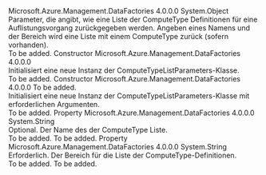 <Type Name="ComputeTypeListParameters" FullName="Microsoft.Azure.Management.DataFactories.Core.Registration.Models.ComputeTypeListParameters">
  <TypeSignature Language="C#" Value="public class ComputeTypeListParameters" />
  <TypeSignature Language="ILAsm" Value=".class public auto ansi beforefieldinit ComputeTypeListParameters extends System.Object" />
  <TypeSignature Language="DocId" Value="T:Microsoft.Azure.Management.DataFactories.Core.Registration.Models.ComputeTypeListParameters" />
  <TypeSignature Language="VB.NET" Value="Public Class ComputeTypeListParameters" />
  <TypeSignature Language="F#" Value="type ComputeTypeListParameters = class" />
  <AssemblyInfo>
    <AssemblyName>Microsoft.Azure.Management.DataFactories</AssemblyName>
    <AssemblyVersion>4.0.0.0</AssemblyVersion>
  </AssemblyInfo>
  <Base>
    <BaseTypeName>System.Object</BaseTypeName>
  </Base>
  <Interfaces />
  <Docs>
    <summary>
            Parameter, die angibt, wie eine Liste der ComputeType Definitionen für eine Auflistungsvorgang zurückgegeben werden. Angeben eines Namens und der Bereich wird eine Liste mit einem ComputeType zurück (sofern vorhanden).
            </summary>
    <remarks>To be added.</remarks>
  </Docs>
  <Members>
    <Member MemberName=".ctor">
      <MemberSignature Language="C#" Value="public ComputeTypeListParameters ();" />
      <MemberSignature Language="ILAsm" Value=".method public hidebysig specialname rtspecialname instance void .ctor() cil managed" />
      <MemberSignature Language="DocId" Value="M:Microsoft.Azure.Management.DataFactories.Core.Registration.Models.ComputeTypeListParameters.#ctor" />
      <MemberSignature Language="VB.NET" Value="Public Sub New ()" />
      <MemberType>Constructor</MemberType>
      <AssemblyInfo>
        <AssemblyName>Microsoft.Azure.Management.DataFactories</AssemblyName>
        <AssemblyVersion>4.0.0.0</AssemblyVersion>
      </AssemblyInfo>
      <Parameters />
      <Docs>
        <summary>
            Initialisiert eine neue Instanz der ComputeTypeListParameters-Klasse.
            </summary>
        <remarks>To be added.</remarks>
      </Docs>
    </Member>
    <Member MemberName=".ctor">
      <MemberSignature Language="C#" Value="public ComputeTypeListParameters (string registrationScope);" />
      <MemberSignature Language="ILAsm" Value=".method public hidebysig specialname rtspecialname instance void .ctor(string registrationScope) cil managed" />
      <MemberSignature Language="DocId" Value="M:Microsoft.Azure.Management.DataFactories.Core.Registration.Models.ComputeTypeListParameters.#ctor(System.String)" />
      <MemberSignature Language="VB.NET" Value="Public Sub New (registrationScope As String)" />
      <MemberSignature Language="F#" Value="new Microsoft.Azure.Management.DataFactories.Core.Registration.Models.ComputeTypeListParameters : string -&gt; Microsoft.Azure.Management.DataFactories.Core.Registration.Models.ComputeTypeListParameters" Usage="new Microsoft.Azure.Management.DataFactories.Core.Registration.Models.ComputeTypeListParameters registrationScope" />
      <MemberType>Constructor</MemberType>
      <AssemblyInfo>
        <AssemblyName>Microsoft.Azure.Management.DataFactories</AssemblyName>
        <AssemblyVersion>4.0.0.0</AssemblyVersion>
      </AssemblyInfo>
      <Parameters>
        <Parameter Name="registrationScope" Type="System.String" />
      </Parameters>
      <Docs>
        <param name="registrationScope">To be added.</param>
        <summary>
            Initialisiert eine neue Instanz der ComputeTypeListParameters-Klasse mit erforderlichen Argumenten.
            </summary>
        <remarks>To be added.</remarks>
      </Docs>
    </Member>
    <Member MemberName="ComputeTypeName">
      <MemberSignature Language="C#" Value="public string ComputeTypeName { get; set; }" />
      <MemberSignature Language="ILAsm" Value=".property instance string ComputeTypeName" />
      <MemberSignature Language="DocId" Value="P:Microsoft.Azure.Management.DataFactories.Core.Registration.Models.ComputeTypeListParameters.ComputeTypeName" />
      <MemberSignature Language="VB.NET" Value="Public Property ComputeTypeName As String" />
      <MemberSignature Language="F#" Value="member this.ComputeTypeName : string with get, set" Usage="Microsoft.Azure.Management.DataFactories.Core.Registration.Models.ComputeTypeListParameters.ComputeTypeName" />
      <MemberType>Property</MemberType>
      <AssemblyInfo>
        <AssemblyName>Microsoft.Azure.Management.DataFactories</AssemblyName>
        <AssemblyVersion>4.0.0.0</AssemblyVersion>
      </AssemblyInfo>
      <ReturnValue>
        <ReturnType>System.String</ReturnType>
      </ReturnValue>
      <Docs>
        <summary>
            Optional. Der Name des der ComputeType Liste.
            </summary>
        <value>To be added.</value>
        <remarks>To be added.</remarks>
      </Docs>
    </Member>
    <Member MemberName="RegistrationScope">
      <MemberSignature Language="C#" Value="public string RegistrationScope { get; set; }" />
      <MemberSignature Language="ILAsm" Value=".property instance string RegistrationScope" />
      <MemberSignature Language="DocId" Value="P:Microsoft.Azure.Management.DataFactories.Core.Registration.Models.ComputeTypeListParameters.RegistrationScope" />
      <MemberSignature Language="VB.NET" Value="Public Property RegistrationScope As String" />
      <MemberSignature Language="F#" Value="member this.RegistrationScope : string with get, set" Usage="Microsoft.Azure.Management.DataFactories.Core.Registration.Models.ComputeTypeListParameters.RegistrationScope" />
      <MemberType>Property</MemberType>
      <AssemblyInfo>
        <AssemblyName>Microsoft.Azure.Management.DataFactories</AssemblyName>
        <AssemblyVersion>4.0.0.0</AssemblyVersion>
      </AssemblyInfo>
      <ReturnValue>
        <ReturnType>System.String</ReturnType>
      </ReturnValue>
      <Docs>
        <summary>
            Erforderlich. Der Bereich für die Liste der ComputeType-Definitionen.
            </summary>
        <value>To be added.</value>
        <remarks>To be added.</remarks>
      </Docs>
    </Member>
  </Members>
</Type>